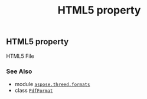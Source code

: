 ﻿---
title: HTML5 property
second_title: Aspose.3D for Python via .NET API References
description: 
type: docs
weight: 340
url: /aspose.threed.formats/pdfformat/html5/
is_root: false
---

## HTML5 property


HTML5 File

### See Also
* module [`aspose.threed.formats`](../../)
* class [`PdfFormat`](/3d/python-net/aspose.threed.formats/pdfformat)
